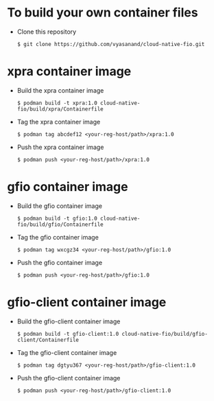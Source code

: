 # To build your own container files

* Clone this repository
  
  ```$ git clone https://github.com/vyasanand/cloud-native-fio.git```

# xpra container image

* Build the xpra container image

  ```$ podman build -t xpra:1.0 cloud-native-fio/build/xpra/Containerfile```

* Tag the xpra container image

  ```$ podman tag abcdef12 <your-reg-host/path>/xpra:1.0```

* Push the xpra container image

  ```$ podman push <your-reg-host/path>/xpra:1.0```

# gfio container image

* Build the gfio container image

  ```$ podman build -t gfio:1.0 cloud-native-fio/build/gfio/Containerfile```

* Tag the gfio container image

  ```$ podman tag wxcgz34 <your-reg-host/path>/gfio:1.0```

* Push the gfio container image

  ```$ podman push <your-reg-host/path>/gfio:1.0```

# gfio-client container image

* Build the gfio-client container image

  ```$ podman build -t gfio-client:1.0 cloud-native-fio/build/gfio-client/Containerfile```

* Tag the gfio-client container image

  ```$ podman tag dgtyu367 <your-reg-host/path>/gfio-client:1.0```

* Push the gfio-client container image

  ```$ podman push <your-reg-host/path>/gfio-client:1.0```
